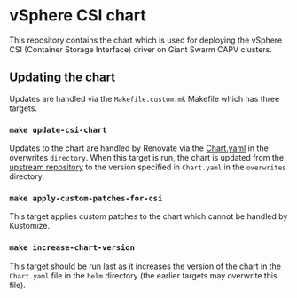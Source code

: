 # vSphere CSI chart

This repository contains the chart which is used for deploying the vSphere CSI (Container Storage Interface) driver on Giant Swarm CAPV clusters.

## Updating the chart

Updates are handled via the `Makefile.custom.mk` Makefile which has three targets.

### `make update-csi-chart`

Updates to the chart are handled by Renovate via the [Chart.yaml](./config/vsphere-csi-driver/overwrites/Chart.yaml) in the overwrites `directory`. When this target is run,
the chart is updated from the [upstream repository](https://github.com/kubernetes-sigs/vsphere-csi-driver) to the version specified in `Chart.yaml` in the `overwrites` directory.

### `make apply-custom-patches-for-csi`

This target applies custom patches to the chart which cannot be handled by Kustomize.

### `make increase-chart-version`

This target should be run last as it increases the version of the chart in the `Chart.yaml` file in the `helm` directory (the earlier targets may overwrite this file).
